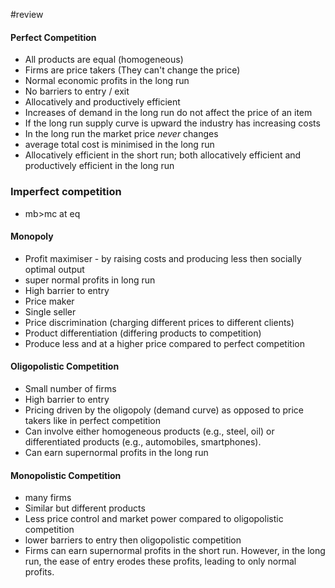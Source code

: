 #review 
#### Perfect Competition
- All products are equal (homogeneous)
- Firms are price takers (They can't change the price)
- Normal economic profits in the long run
- No barriers to entry / exit
- Allocatively and productively efficient
- Increases of demand in the long run do not affect the price of an item
- If the long run supply curve is upward the industry has increasing costs
- In the long run the market price *never* changes
- average total cost is minimised in the long run
- Allocatively efficient in the short run; both allocatively efficient and productively efficient in the long run

### Imperfect competition
- mb>mc at eq
#### Monopoly
- Profit maximiser - by raising costs and producing less then socially optimal output
- super normal profits in long run
- High barrier to entry
- Price maker
- Single seller
- Price discrimination (charging different prices to different clients)
- Product differentiation (differing products to competition)
- Produce less and at a higher price compared to perfect competition
#### Oligopolistic Competition
- Small number of firms
- High barrier to entry
- Pricing driven by the oligopoly (demand curve) as opposed to price takers like in perfect competition
- Can involve either homogeneous products (e.g., steel, oil) or differentiated products (e.g., automobiles, smartphones).
- Can earn supernormal profits in the long run
#### Monopolistic Competition
- many firms
- Similar but different products
- Less price control and market power compared to oligopolistic competition
- lower barriers to entry then oligopolistic competition
- Firms can earn supernormal profits in the short run. However, in the long run, the ease of entry erodes these profits, leading to only normal profits.